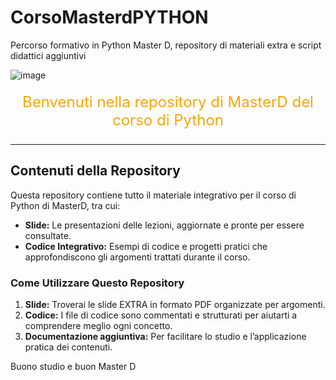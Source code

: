 # CorsoMasterdPYTHON
Percorso formativo in Python Master D, repository di materiali extra e script didattici aggiuntivi


<!-- Banner: Sostituisci il link con quello dell'immagine che desideri utilizzare -->
![image](https://github.com/user-attachments/assets/aa552ae1-0764-4fc3-ad67-ed85857a8da3)



<!-- Testo in arancione -->
<p style="color: orange; font-size: 24px; text-align: center; margin-top: 20px;">
  Benvenuti nella repository di MasterD del corso di Python
</p>

---

## Contenuti della Repository

Questa repository contiene tutto il materiale integrativo per il corso di Python di MasterD, tra cui:

- **Slide:** Le presentazioni delle lezioni, aggiornate e pronte per essere consultate.
- **Codice Integrativo:** Esempi di codice e progetti pratici che approfondiscono gli argomenti trattati durante il corso.

### Come Utilizzare Questo Repository

1. **Slide:** Troverai le slide EXTRA in formato PDF organizzate per argomenti.
2. **Codice:** I file di codice sono commentati e strutturati per aiutarti a comprendere meglio ogni concetto.
3. **Documentazione aggiuntiva:** Per facilitare lo studio e l’applicazione pratica dei contenuti.

Buono studio e buon Master D
